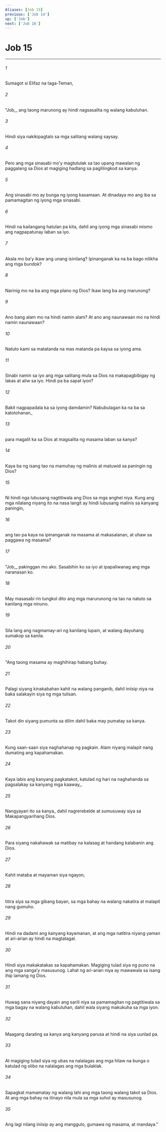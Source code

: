 ```yaml
---
Aliases: [Job 15]
previous: ['Job 14']
up: ['Job']
next: ['Job 16']
---
```

# Job 15

***






















###### 1 










Sumagot si Elifaz na taga-Teman, 





















###### 2 










"Job,_ ang taong marunong ay hindi nagsasalita ng walang kabuluhan. 





















###### 3 










Hindi siya nakikipagtalo sa mga salitang walang saysay. 





















###### 4 










Pero ang mga sinasabi moʼy magtutulak sa tao upang mawalan ng paggalang sa Dios at magiging hadlang sa paglilingkod sa kanya. 





















###### 5 










Ang sinasabi mo ay bunga ng iyong kasamaan. At dinadaya mo ang iba sa pamamagitan ng iyong mga sinasabi. 





















###### 6 










Hindi na kailangang hatulan pa kita, dahil ang iyong mga sinasabi mismo ang nagpapatunay laban sa iyo. 





















###### 7 










Akala mo baʼy ikaw ang unang isinilang? Ipinanganak ka na ba bago nilikha ang mga bundok? 





















###### 8 










Narinig mo na ba ang mga plano ng Dios? Ikaw lang ba ang marunong? 





















###### 9 










Ano bang alam mo na hindi namin alam? At ano ang naunawaan mo na hindi namin naunawaan? 





















###### 10 










Natuto kami sa matatanda na mas matanda pa kaysa sa iyong ama. 





















###### 11 










Sinabi namin sa iyo ang mga salitang mula sa Dios na makapagbibigay ng lakas at aliw sa iyo. Hindi pa ba sapat iyon? 





















###### 12 










Bakit nagpapadala ka sa iyong damdamin? Nabubulagan ka na ba sa katotohanan_ 





















###### 13 










para magalit ka sa Dios at magsalita ng masama laban sa kanya? 





















###### 14 










Kaya ba ng isang tao na mamuhay ng malinis at matuwid sa paningin ng Dios? 





















###### 15 










Ni hindi nga lubusang nagtitiwala ang Dios sa mga anghel niya. Kung ang mga nilalang niyang ito na nasa langit ay hindi lubusang malinis sa kanyang paningin, 





















###### 16 










ang tao pa kaya na ipinanganak na masama at makasalanan, at uhaw sa paggawa ng masama? 





















###### 17 










"Job,_ pakinggan mo ako. Sasabihin ko sa iyo at ipapaliwanag ang mga naranasan ko. 





















###### 18 










May masasabi rin tungkol dito ang mga marurunong na tao na natuto sa kanilang mga ninuno. 





















###### 19 










Sila lang ang nagmamay-ari ng kanilang lupain, at walang dayuhang sumakop sa kanila. 





















###### 20 










"Ang taong masama ay maghihirap habang buhay. 





















###### 21 










Palagi siyang kinakabahan kahit na walang panganib, dahil iniisip niya na baka salakayin siya ng mga tulisan. 





















###### 22 










Takot din siyang pumunta sa dilim dahil baka may pumatay sa kanya. 





















###### 23 










Kung saan-saan siya naghahanap ng pagkain. Alam niyang malapit nang dumating ang kapahamakan. 





















###### 24 










Kaya labis ang kanyang pagkatakot, katulad ng hari na naghahanda sa pagsalakay sa kanyang mga kaaway_. 





















###### 25 










Nangyayari ito sa kanya_ dahil nagrerebelde at sumusuway siya sa Makapangyarihang Dios. 





















###### 26 










Para siyang nakahawak sa matibay na kalasag at handang kalabanin ang Dios. 





















###### 27 










Kahit mataba at mayaman siya ngayon, 





















###### 28 










titira siya sa mga gibang bayan, sa mga bahay na walang nakatira at malapit nang gumuho. 





















###### 29 










Hindi na dadami ang kanyang kayamanan, at ang mga natitira niyang yaman at ari-arian ay hindi na magtatagal. 





















###### 30 










Hindi siya makakatakas sa kapahamakan. Magiging tulad siya ng puno na ang mga sangaʼy masusunog. Lahat ng ari-arian niya ay mawawala sa isang ihip lamang ng Dios. 





















###### 31 










Huwag sana niyang dayain ang sarili niya sa pamamagitan ng pagtitiwala sa mga bagay na walang kabuluhan, dahil wala siyang makukuha sa mga iyon. 





















###### 32 










Maagang darating sa kanya ang kanyang parusa at hindi na siya uunlad pa. 





















###### 33 










At magiging tulad siya ng ubas na nalalagas ang mga hilaw na bunga o katulad ng olibo na nalalagas ang mga bulaklak. 





















###### 34 










Sapagkat mamamatay ng walang lahi ang mga taong walang takot sa Dios. At ang mga bahay na itinayo nila mula sa mga suhol ay masusunog. 





















###### 35 










Ang lagi nilang iniisip ay ang manggulo, gumawa ng masama, at mandaya."
